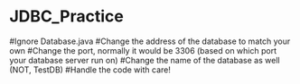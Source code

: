 # JDBC_Practice
#Ignore Database.java
#Change the address of the database to match your own
#Change the port, normally it would be 3306 (based on which port your database server run on)
#Change the name of the database as well (NOT, TestDB)
#Handle the code with care!
